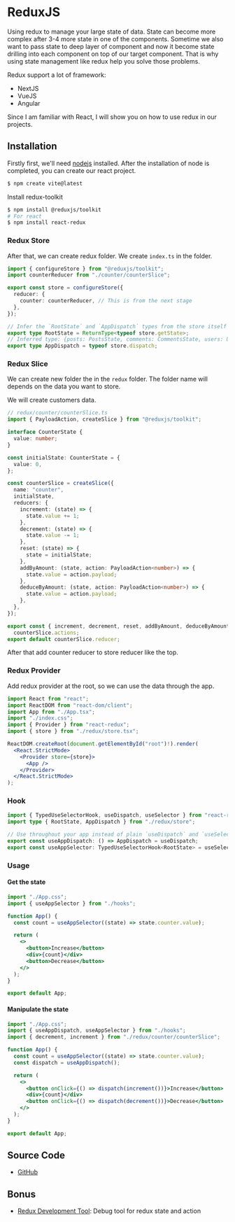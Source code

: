 # ReduxJS

Using redux to manage your large state of data. State can become more complex after 3-4 more state in one of the components. Sometime we also want to pass state to deep layer of component and now it become state drilling into each component on top of our target component. That is why using state management like redux help you solve those problems.

Redux support a lot of framework:
- NextJS
- VueJS
- Angular

Since I am familiar with React, I will show you on how to use redux in our projects.

## Installation

Firstly first, we'll need [nodejs](https://nodejs.org/en) installed. After the installation of node is completed, you can create our react project.

```bash
$ npm create vite@latest
```

Install redux-toolkit

```bash
$ npm install @reduxjs/toolkit
# For react
$ npm install react-redux
```

### Redux Store

After that, we can create redux folder. We create `index.ts` in the folder.

```typescript
import { configureStore } from "@reduxjs/toolkit";
import counterReducer from "./counter/counterSlice";

export const store = configureStore({
  reducer: {
    counter: counterReducer, // This is from the next stage
  },
});

// Infer the `RootState` and `AppDispatch` types from the store itself
export type RootState = ReturnType<typeof store.getState>;
// Inferred type: {posts: PostsState, comments: CommentsState, users: UsersState}
export type AppDispatch = typeof store.dispatch;
```

### Redux Slice

We can create new folder the in the `redux` folder. The folder name will depends on the data you want to store.

We will create customers data.

```typescript
// redux/counter/counterSlice.ts
import { PayloadAction, createSlice } from "@reduxjs/toolkit";

interface CounterState {
  value: number;
}

const initialState: CounterState = {
  value: 0,
};

const counterSlice = createSlice({
  name: "counter",
  initialState,
  reducers: {
    increment: (state) => {
      state.value += 1;
    },
    decrement: (state) => {
      state.value -= 1;
    },
    reset: (state) => {
      state = initialState;
    },
    addByAmount: (state, action: PayloadAction<number>) => {
      state.value = action.payload;
    },
    deduceByAmount: (state, action: PayloadAction<number>) => {
      state.value = action.payload;
    },
  },
});

export const { increment, decrement, reset, addByAmount, deduceByAmount } =
  counterSlice.actions;
export default counterSlice.reducer;
```

After that add counter reducer to store reducer like the top.

### Redux Provider

Add redux provider at the root, so we can use the data through the app.

```jsx
import React from "react";
import ReactDOM from "react-dom/client";
import App from "./App.tsx";
import "./index.css";
import { Provider } from "react-redux";
import { store } from "./redux/store.tsx";

ReactDOM.createRoot(document.getElementById("root")!).render(
  <React.StrictMode>
    <Provider store={store}>
      <App />
    </Provider>
  </React.StrictMode>
);
```

### Hook

```typescript
import { TypedUseSelectorHook, useDispatch, useSelector } from "react-redux";
import type { RootState, AppDispatch } from "./redux/store";

// Use throughout your app instead of plain `useDispatch` and `useSelector`
export const useAppDispatch: () => AppDispatch = useDispatch;
export const useAppSelector: TypedUseSelectorHook<RootState> = useSelector;
```

### Usage

#### Get the state

```jsx
import "./App.css";
import { useAppSelector } from "./hooks";

function App() {
  const count = useAppSelector((state) => state.counter.value);

  return (
    <>
      <button>Increase</button>
      <div>{count}</div>
      <button>Decrease</button>
    </>
  );
}

export default App;
```

#### Manipulate the state

```jsx
import "./App.css";
import { useAppDispatch, useAppSelector } from "./hooks";
import { decrement, increment } from "./redux/counter/counterSlice";

function App() {
  const count = useAppSelector((state) => state.counter.value);
  const dispatch = useAppDispatch();

  return (
    <>
      <button onClick={() => dispatch(increment())}>Increase</button>
      <div>{count}</div>
      <button onClick={() => dispatch(decrement())}>Decrease</button>
    </>
  );
}

export default App;
```

## Source Code

- [GitHub](https://github.com/metaphorlism/redux-react)

## Bonus

- [Redux Development Tool](https://chrome.google.com/webstore/detail/redux-devtools/lmhkpmbekcpmknklioeibfkpmmfibljd): Debug tool for redux state and action
